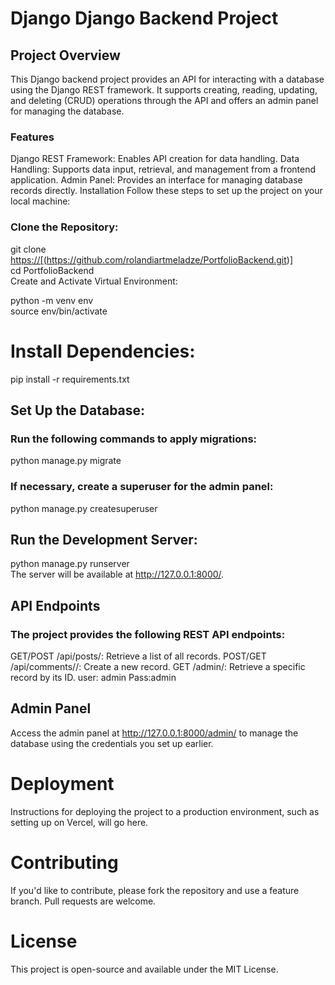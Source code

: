 # Django Django Backend Project

## Project Overview
<p>
  This Django backend project provides an API for interacting with a database using the Django REST framework. It supports creating, reading, updating, and deleting (CRUD) operations through the API and offers an admin panel for managing the database.
</p>


### Features
Django REST Framework: Enables API creation for data handling.
Data Handling: Supports data input, retrieval, and management from a frontend application.
Admin Panel: Provides an interface for managing database records directly.
Installation
Follow these steps to set up the project on your local machine:

### Clone the Repository:
git clone [https://[(https://github.com/rolandiartmeladze/PortfolioBackend.git)]](https://github.com/rolandiartmeladze/PortfolioBackend.git) <br />
cd PortfolioBackend<br />
Create and Activate Virtual Environment:

python -m venv env <br />
source env/bin/activate  

# Install Dependencies:

pip install -r requirements.txt

## Set Up the Database:

### Run the following commands to apply migrations:

python manage.py migrate <br />

### If necessary, create a superuser for the admin panel:

python manage.py createsuperuser

## Run the Development Server:

python manage.py runserver <br />
The server will be available at http://127.0.0.1:8000/.

## API Endpoints
### The project provides the following REST API endpoints:

GET/POST /api/posts/: Retrieve a list of all records.
POST/GET /api/comments//: Create a new record.
GET /admin/: Retrieve a specific record by its ID. user: admin  Pass:admin

## Admin Panel
Access the admin panel at http://127.0.0.1:8000/admin/ to manage the database using the credentials you set up earlier.

# Deployment
Instructions for deploying the project to a production environment, such as setting up on Vercel, will go here.

# Contributing
If you'd like to contribute, please fork the repository and use a feature branch. Pull requests are welcome.

# License
This project is open-source and available under the MIT License.
